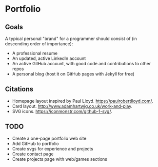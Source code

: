 # Portfolio

## Goals
A typical personal "brand" for a programmer should consist of (in descending order of importance):
- A professional resume
- An updated, active LinkedIn account
- An active GitHub account, with good code and contributions to other repos
- A personal blog (host it on GitHub pages with Jekyll for free)

## Citations
- Homepage layout inspired by Paul Lloyd. https://paulrobertlloyd.com/.
- Card layout. http://www.adamhartwig.co.uk/work-and-play.
- SVG icons. https://iconmonstr.com/github-1-svg/.

## TODO
- Create a one-page portfolio web site
- Add GitHub to portfolio
- Create svgs for experience and projects
- Create contact page
- Create projects page with web/games sections